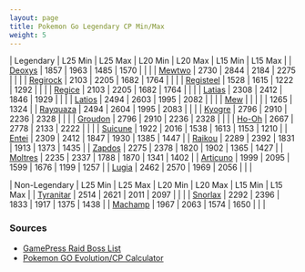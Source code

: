 ```yaml
---
layout: page
title: Pokemon Go Legendary CP Min/Max
weight: 5
---
```


| Legendary  |  L25 Min  |  L25 Max  |  L20 Min  |  L20 Max  |  L15 Min  |  L15 Max  |
| [Deoxys](https://db.pokemongohub.net/pokemon/386)  | 1857 | 1963 | 1485 | 1570 | | |
| [Mewtwo](https://db.pokemongohub.net/pokemon/150)  | 2730 | 2844 | 2184 | 2275 | | |
| [Regirock](https://db.pokemongohub.net/pokemon/380)  | 2103 | 2205 | 1682 | 1764 | | |
| [Registeel](https://db.pokemongohub.net/pokemon/379)  | 1528 | 1615 | 1222 | 1292 | | |
| [Regice](https://db.pokemongohub.net/pokemon/378)  | 2103 | 2205 | 1682 | 1764 | | |
| [Latias](https://db.pokemongohub.net/pokemon/380)  | 2308 | 2412 | 1846 | 1929 | | |
| [Latios](https://db.pokemongohub.net/pokemon/381)  | 2494 | 2603 | 1995 | 2082 | | |
| [Mew](https://db.pokemongohub.net/pokemon/151)  |  |  |  |  | 1265 | 1324 |
| [Rayquaza](https://db.pokemongohub.net/pokemon/384)  | 2494 | 2604 | 1995 | 2083 | | |
| [Kyogre](https://db.pokemongohub.net/pokemon/382)  | 2796 | 2910 | 2236 | 2328 | | |
| [Groudon](https://db.pokemongohub.net/pokemon/383)  | 2796 | 2910 | 2236 | 2328 | | |
| [Ho-Oh](https://db.pokemongohub.net/pokemon/250)  | 2667 | 2778 | 2133 | 2222 | | |
| [Suicune](https://db.pokemongohub.net/pokemon/245)  | 1922 | 2016 | 1538 | 1613 | 1153 | 1210 |
| [Entei](https://db.pokemongohub.net/pokemon/244)  | 2309 | 2412 | 1847 | 1930 | 1385 | 1447 |
| [Raikou](https://db.pokemongohub.net/pokemon/243)  | 2289 | 2392 | 1831 | 1913 | 1373 | 1435 |
| [Zapdos](https://db.pokemongohub.net/pokemon/145)  | 2275 | 2378 | 1820 | 1902 | 1365 | 1427 |
| [Moltres](https://db.pokemongohub.net/pokemon/146)  | 2235 | 2337 | 1788 | 1870 | 1341 | 1402 |
| [Articuno](https://db.pokemongohub.net/pokemon/144)  | 1999 | 2095 | 1599 | 1676 | 1199 | 1257 |
| [Lugia](https://db.pokemongohub.net/pokemon/249)  | 2462 | 2570 | 1969 | 2056 | | |

| Non-Legendary  |  L25 Min  |  L25 Max  |  L20 Min  |  L20 Max  |  L15 Min  |  L15 Max  |
| [Tyranitar](https://db.pokemongohub.net/pokemon/248)  | 2514 | 2621 | 2011 | 2097 | | |
| [Snorlax](https://db.pokemongohub.net/pokemon/248)  | 2292 | 2396 | 1833 | 1917 | 1375 | 1438 |
| [Machamp](https://db.pokemongohub.net/pokemon/68)  | 1967 | 2063 | 1574 | 1650 | | |

### Sources
- [GamePress Raid Boss List](https://pokemongo.gamepress.gg/raid-boss-list)
- [Pokemon GO Evolution/CP Calculator](https://pokemongo.gamepress.gg/cpcalc#/)
